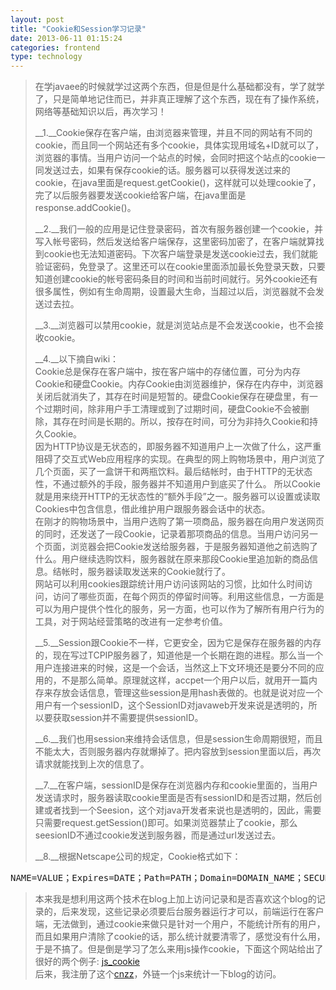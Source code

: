 ```yaml
---
layout: post
title: "Cookie和Session学习记录"
date: 2013-06-11 01:15:24
categories: frontend
type: technology
---
```


>在学javaee的时候就学过这两个东西，但是但是什么基础都没有，学了就学了，只是简单地记住而已，并非真正理解了这个东西，现在有了操作系统，网络等基础知识以后，再次学习！
>
>__1\.__Cookie保存在客户端，由浏览器来管理，并且不同的网站有不同的cookie，而且同一个网站还有多个cookie，具体实现用域名+ID就可以了，浏览器的事情。当用户访问一个站点的时候，会同时把这个站点的cookie一同发送过去，如果有保存cookie的话。服务器可以获得发送过来的cookie，在java里面是request.getCookie()，这样就可以处理cookie了，完了以后服务器要发送cookie给客户端，在java里面是response.addCookie()。
>
>__2\.__我们一般的应用是记住登录密码，首次有服务器创建一个cookie，并写入帐号密码，然后发送给客户端保存，这里密码加密了，在客户端就算找到cookie也无法知道密码。下次客户端登录是发送cookie过去，我们就能验证密码，免登录了。这里还可以在cookie里面添加最长免登录天数，只要知道创建cookie的帐号密码条目的时间和当前时间就行。另外cookie还有很多属性，例如有生命周期，设置最大生命，当超过以后，浏览器就不会发送过去拉。
>
>__3\.__浏览器可以禁用cookie，就是浏览站点是不会发送cookie，也不会接收cookie。
>
>__4\.__以下摘自wiki：  
>Cookie总是保存在客户端中，按在客户端中的存储位置，可分为内存Cookie和硬盘Cookie。内存Cookie由浏览器维护，保存在内存中，浏览器关闭后就消失了，其存在时间是短暂的。硬盘Cookie保存在硬盘里，有一个过期时间，除非用户手工清理或到了过期时间，硬盘Cookie不会被删除，其存在时间是长期的。所以，按存在时间，可分为非持久Cookie和持久Cookie。  
>因为HTTP协议是无状态的，即服务器不知道用户上一次做了什么，这严重阻碍了交互式Web应用程序的实现。在典型的网上购物场景中，用户浏览了几个页面，买了一盒饼干和两瓶饮料。最后结帐时，由于HTTP的无状态性，不通过额外的手段，服务器并不知道用户到底买了什么。 所以Cookie就是用来绕开HTTP的无状态性的“额外手段”之一。服务器可以设置或读取Cookies中包含信息，借此维护用户跟服务器会话中的状态。  
>在刚才的购物场景中，当用户选购了第一项商品，服务器在向用户发送网页的同时，还发送了一段Cookie，记录着那项商品的信息。当用户访问另一个页面，浏览器会把Cookie发送给服务器，于是服务器知道他之前选购了什么。用户继续选购饮料，服务器就在原来那段Cookie里追加新的商品信息。结帐时，服务器读取发送来的Cookie就行了。  
>网站可以利用cookies跟踪统计用户访问该网站的习惯，比如什么时间访问，访问了哪些页面，在每个网页的停留时间等。利用这些信息，一方面是可以为用户提供个性化的服务，另一方面，也可以作为了解所有用户行为的工具，对于网站经营策略的改进有一定参考价值。
>
>__5\.__Session跟Cookie不一样，它更安全，因为它是保存在服务器的内存的，现在写过TCPIP服务器了，知道他是一个长期在跑的进程。那么当一个用户连接进来的时候，这是一个会话，当然这上下文环境还是要分不同的应用的，不是那么简单。原理就这样，accpet一个用户以后，就用开一篇内存来存放会话信息，管理这些session是用hash表做的。也就是说对应一个用户有一个sessionID，这个SessionID对javaweb开发来说是透明的，所以要获取session并不需要提供sessionID。
>
>__6\.__我们也用session来维持会话信息，但是session生命周期很短，而且不能太大，否则服务器内存就爆掉了。把内容放到session里面以后，再次请求就能找到上次的信息了。
>
>__7\.__在客户端，sessionID是保存在浏览器内存和cookie里面的，当用户发送请求时，服务器读取cookie里面是否有sessionID和是否过期，然后创建或者找到一个Seesion，这个对java开发者来说也是透明的，因此，需要只需要request.getSession()即可。如果浏览器禁止了cookie，那么seesionID不通过cookie发送到服务器，而是通过url发送过去。
>
>__8\.__根据Netscape公司的规定，Cookie格式如下：  
<pre>
NAME=VALUE；Expires=DATE；Path=PATH；Domain=DOMAIN_NAME；SECURE
</pre>
>
>本来我是想利用这两个技术在blog上加上访问记录和是否喜欢这个blog的记录的，后来发现，这些记录必须要后台服务器运行才可以，前端运行在客户端，无法做到，通过cookie来做只是针对一个用户，不能统计所有的用户，而且如果用户清除了cookie的话，那么统计就要清零了，感觉没有什么用，于是不搞了。但是倒是学习了怎么来用js操作cookie，下面这个网站给出了很好的两个例子: [js_cookie]  
>后来，我注册了这个[cnzz]，外链一个js来统计一下blog的访问。

[js_cookie]: http://blog.sina.com.cn/s/blog_7115cd450101cpvx.html
[cnzz]: www.cnzz.com
